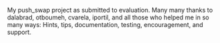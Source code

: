 My push_swap project as submitted to evaluation. Many many thanks to dalabrad, otboumeh, cvarela, iportil, and all those who helped me in so many ways: Hints, tips, documentation, testing, encouragement, and support.
